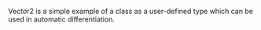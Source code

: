 Vector2 is a simple example of a class as a user-defined type which can be used 
in automatic differentiation.